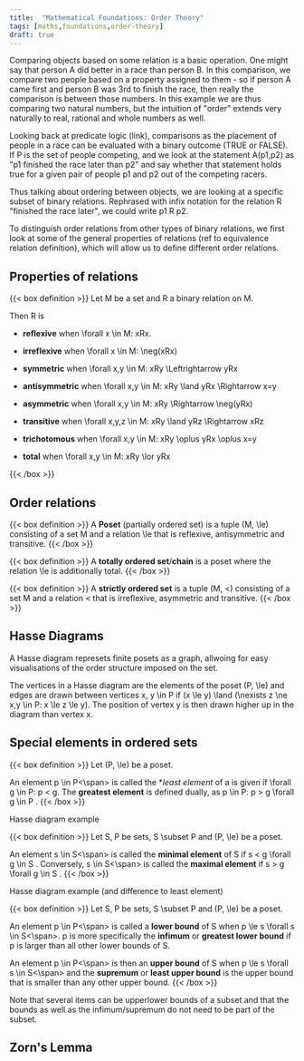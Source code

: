 ```yaml
---
title:  "Mathematical Foundations: Order Theory"
tags: [maths,foundations,order-theory]
draft: true
---
```


Comparing objects based on some relation is a basic operation. One might say that person A did better in a race than person B. In this comparison, we compare two people based on a property assigned to them - so if person A came first and person B was 3rd to finish the race, then really the comparison is between those numbers.
In this example we are thus comparing two natural numbers, but the intuition of "order" extends very naturally to real, rational and whole numbers as well.

Looking back at predicate logic (link), comparisons as the placement of people in a race can be evaluated with a binary outcome (TRUE or FALSE). If P is the set of people competing, and we look at the statement A(p1,p2) as "p1 finished the race later than p2" and say whether that statement holds true for a given pair of people p1 and p2 out of the competing racers.

Thus talking about ordering between objects, we are looking at a specific subset of binary relations. Rephrased with infix notation for the relation R "finished the race later", we could write p1 R p2.

To distinguish order relations from other types of binary relations, we first look at some of the general properties of relations (ref to equivalence relation definition), which will allow us to define different order relations.

## Properties of relations

{{< box definition >}}
Let <span class="math">M</span> be a set and <span class="math">R</span> a binary relation on <span class="math">M</span>.

Then R is

* **reflexive** when <span class="math"> \forall x \in M: xRx</span>.

* **irreflexive** when <span class="math"> \forall x \in M: \neg(xRx)</span>

* **symmetric** when <span class="math"> \forall x,y \in M: xRy \Leftrightarrow yRx</span>

* **antisymmetric** when <span class="math"> \forall x,y \in M: xRy \land yRx \Rightarrow x=y</span>

* **asymmetric** when <span class="math"> \forall x,y \in M: xRy \Rightarrow \neg(yRx)</span>

* **transitive** when <span class="math"> \forall x,y,z \in M: xRy \land yRz \Rightarrow xRz</span>

* **trichotomous** when <span class="math"> \forall x,y \in M: xRy \oplus yRx \oplus x=y</span>

* **total** when <span class="math"> \forall x,y \in M: xRy \lor yRx</span>

{{< /box >}}


## Order relations

{{< box definition >}}
A **Poset** (partially ordered set) is a tuple <span class="math">(M, \le)</span> consisting of a set <span class="math">M</span> and a relation <span class="math">\le</span> that is reflexive, antisymmetric and transitive.
{{< /box >}}

{{< box definition >}}
A **totally ordered set**/**chain** is a poset where the relation <span class="math">\le</span> is additionally total.
{{< /box >}}

{{< box definition >}}
A **strictly ordered set** is a tuple <span class="math">(M, <)</span> consisting of a set <span class="math">M</span> and a relation <span class="math"><</span> that is irreflexive, asymmetric and transitive.
{{< /box >}}

## Hasse Diagrams

A Hasse diagram represets finite posets as a graph, allwoing for easy visualisations of the order structure imposed on the set.

The vertices in a Hasse diagram are the elements of the poset  <span class="math">(P, \le)</span> and edges are drawn between vertices <span class="math">x, y \in P</span> if  <span class="math">(x \le y) \land (\nexists z \ne x,y \in P: x \le z \le y)</span>. The position of vertex y is then drawn higher up in the diagram than vertex x.

## Special elements in ordered sets

{{< box definition >}} Let <span class="math">(P, \le)</span> be a poset.

An element <span class="math">p \in P<\span> is called the **least element* of a  is given if <span class="math">\forall g \in P: p < g</span>. The **greatest element** is defined dually, as <span class="math">p \in P: p > g \forall g \in P </span>.
{{< /box >}}

Hasse diagram example

{{< box definition >}} Let <span class="math">S, P</span> be sets, <span class="math">S \subset P</span> and <span class="math">(P, \le)</span> be a poset.

An element <span class="math">s \in S<\span> is called the **minimal element** of S if <span class="math">s < g \forall g \in S </span>. Conversely, <span class="math">s \in S<\span> is called the **maximal element** if <span class="math">s > g \forall g \in S </span>.
{{< /box >}}

Hasse diagram example (and difference to least element)

{{< box definition >}} Let <span class="math">S, P</span> be sets, <span class="math">S \subset P</span> and <span class="math">(P, \le)</span> be a poset.

An element <span class="math">p \in P<\span> is called a **lower bound** of <span class="math">S</span> when <span class="math">p \le s \forall s \in S<\span>. <span class="math">p</span> is more specifically the **infimum** or **greatest lower bound** if <span class="math">p</span> is larger than all other lower bounds of <span class="math">S</span>.

An element <span class="math">p \in P<\span> is then an **upper bound** of <span class="math">S</span> when <span class="math">p \le s \forall s \in S<\span> and the **supremum** or **least upper bound** is the upper bound that is smaller than any other upper bound.
{{< /box >}}

Note that several items can be upperlower bounds of a subset and that the bounds as well as the infimum/supremum do not need to be part of the subset.

## Zorn's Lemma



